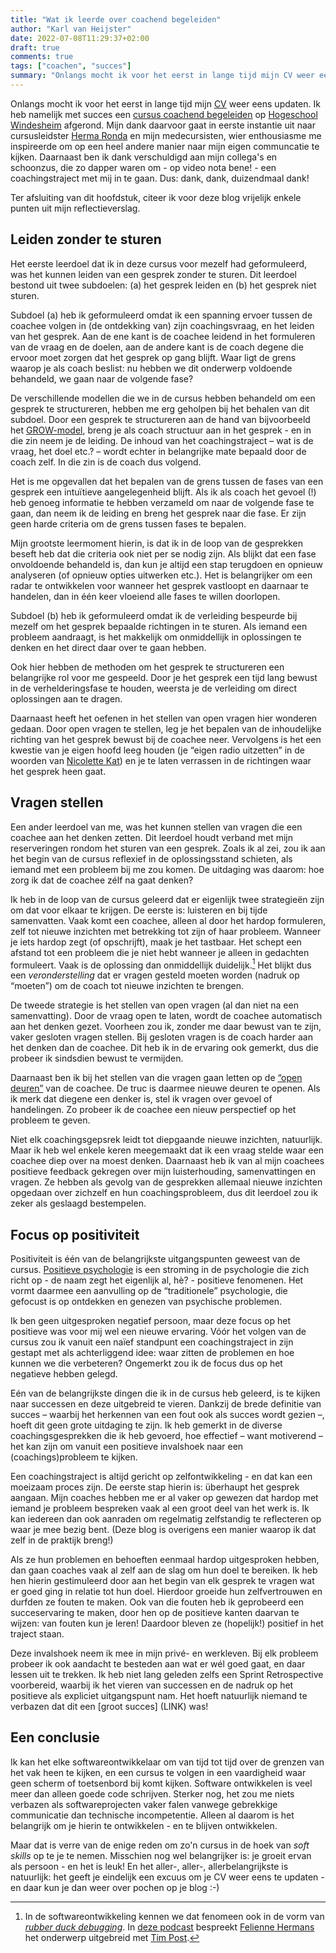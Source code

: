 ```yaml
---
title: "Wat ik leerde over coachend begeleiden"
author: "Karl van Heijster"
date: 2022-07-08T11:29:37+02:00
draft: true
comments: true
tags: ["coachen", "succes"]
summary: "Onlangs mocht ik voor het eerst in lange tijd mijn CV weer eens updaten. Ik heb namelijk met succes een cursus coachend begeleiden op Hogeschool Windesheim afgerond. Mijn dank daarvoor gaat in eerste instantie uit naar cursusleidster Herma Ronda en mijn medecursisten, wier enthousiasme me inspireerde om op een heel andere manier naar mijn eigen communcatie te kijken. Daarnaast ben ik dank verschuldigd aan mijn collega's en schoonzus, die zo dapper waren om - op video nota bene! - een coachingstraject met mij in te gaan. Dus: dank, dank, duizendmaal dank! Ter afsluiting van dit hoofdstuk, citeer ik voor deze blog vrijelijk enkele punten uit mijn reflectieverslag."
---
```


Onlangs mocht ik voor het eerst in lange tijd mijn [CV](https://www.linkedin.com/in/karl-van-heijster-833503aa/) weer eens updaten. Ik heb namelijk met succes een [cursus coachend begeleiden](https://www.windesheim.nl/opleidingen/deeltijd/cursus/basiscursus-coachen-en-coachend-begeleiden) op [Hogeschool Windesheim](https://www.windesheim.nl/) afgerond. Mijn dank daarvoor gaat in eerste instantie uit naar cursusleidster [Herma Ronda](https://www.linkedin.com/in/herma-ronda-b6774b10b/) en mijn medecursisten, wier enthousiasme me inspireerde om op een heel andere manier naar mijn eigen communcatie te kijken. Daarnaast ben ik dank verschuldigd aan mijn collega's en schoonzus, die zo dapper waren om - op video nota bene! - een coachingstraject met mij in te gaan. Dus: dank, dank, duizendmaal dank!


Ter afsluiting van dit hoofdstuk, citeer ik voor deze blog vrijelijk enkele punten uit mijn reflectieverslag.


## Leiden zonder te sturen


Het eerste leerdoel dat ik in deze cursus voor mezelf had geformuleerd, was het kunnen leiden van een gesprek zonder te sturen. Dit leerdoel bestond uit twee subdoelen: (a) het gesprek leiden en (b) het gesprek niet sturen.


Subdoel (a) heb ik geformuleerd omdat ik een spanning ervoer tussen de coachee volgen in (de ontdekking van) zijn coachingsvraag, en het leiden van het gesprek. Aan de ene kant is de coachee leidend in het formuleren van de vraag en de doelen, aan de andere kant is de coach degene die ervoor moet zorgen dat het gesprek op gang blijft. Waar ligt de grens waarop je als coach beslist: nu hebben we dit onderwerp voldoende behandeld, we gaan naar de volgende fase?


De verschillende modellen die we in de cursus hebben behandeld om een gesprek te structureren, hebben me erg geholpen bij het behalen van dit subdoel. Door een gesprek te structureren aan de hand van bijvoorbeeld het [GROW-model](https://en.wikipedia.org/wiki/GROW_model), breng je als coach structuur aan in het gesprek - en in die zin neem je de leiding. De inhoud van het coachingstraject – wat is de vraag, het doel etc.? – wordt echter in belangrijke mate bepaald door de coach zelf. In die zin is de coach dus volgend.


Het is me opgevallen dat het bepalen van de grens tussen de fases van een gesprek een intuïtieve aangelegenheid blijft. Als ik als coach het gevoel (!) heb genoeg informatie te hebben verzameld om naar de volgende fase te gaan, dan neem ik de leiding en breng het gesprek naar die fase. Er zijn geen harde criteria om de grens tussen fases te bepalen.


Mijn grootste leermoment hierin, is dat ik in de loop van de gesprekken beseft heb dat die criteria ook niet per se nodig zijn. Als blijkt dat een fase onvoldoende behandeld is, dan kun je altijd een stap terugdoen en opnieuw analyseren (of opnieuw opties uitwerken etc.). Het is belangrijker om een radar te ontwikkelen voor wanneer het gesprek vastloopt en daarnaar te handelen, dan in één keer vloeiend alle fases te willen doorlopen.


Subdoel (b) heb ik geformuleerd omdat ik de verleiding bespeurde bij mezelf om het gesprek bepaalde richtingen in te sturen. Als iemand een probleem aandraagt, is het makkelijk om onmiddellijk in oplossingen te denken en het direct daar over te gaan hebben.


Ook hier hebben de methoden om het gesprek te structureren een belangrijke rol voor me gespeeld. Door je het gesprek een tijd lang bewust in de verhelderingsfase te houden, weersta je de verleiding om direct oplossingen aan te dragen.


Daarnaast heeft het oefenen in het stellen van open vragen hier wonderen gedaan. Door open vragen te stellen, leg je het bepalen van de inhoudelijke richting van het gesprek bewust bij de coachee neer. Vervolgens is het een kwestie van je eigen hoofd leeg houden (je “eigen radio uitzetten” in de woorden van [Nicolette Kat](https://katconsult.nl/)) en je te laten verrassen in de richtingen waar het gesprek heen gaat. 


## Vragen stellen


Een ander leerdoel van me, was het kunnen stellen van vragen die een coachee aan het denken zetten. Dit leerdoel houdt verband met mijn reserveringen rondom het sturen van een gesprek. Zoals ik al zei, zou ik aan het begin van de cursus reflexief in de oplossingsstand schieten, als iemand met een probleem bij me zou komen. De uitdaging was daarom: hoe zorg ik dat de coachee zélf na gaat denken?


Ik heb in de loop van de cursus geleerd dat er eigenlijk twee strategieën zijn om dat voor elkaar te krijgen. De eerste is: luisteren en bij tijde samenvatten. Vaak komt een coachee, alleen al door het hardop formuleren, zelf tot nieuwe inzichten met betrekking tot zijn of haar probleem. Wanneer je iets hardop zegt (of opschrijft), maak je het tastbaar. Het schept een afstand tot een probleem die je niet hebt wanneer je alleen in gedachten formuleert. Vaak is de oplossing dan onmiddellijk duidelijk.[^1] Het blijkt dus een *veronderstelling* dat er vragen gesteld moeten worden (nadruk op “moeten”) om de coach tot nieuwe inzichten te brengen.


De tweede strategie is het stellen van open vragen (al dan niet na een samenvatting). Door de vraag open te laten, wordt de coachee automatisch aan het denken gezet. Voorheen zou ik, zonder me daar bewust van te zijn, vaker gesloten vragen stellen. Bij gesloten vragen is de coach harder aan het denken dan de coachee. Dit heb ik in de ervaring ook gemerkt, dus die probeer ik sindsdien bewust te vermijden.


Daarnaast ben ik bij het stellen van die vragen gaan letten op de [“open deuren”](/blog/22/04/al-doende-deuren-openen/) van de coachee. De truc is daarmee nieuwe deuren te openen. Als ik merk dat diegene een denker is, stel ik vragen over gevoel of handelingen. Zo probeer ik de coachee een nieuw perspectief op het probleem te geven.


Niet elk coachingsgepsrek leidt tot diepgaande nieuwe inzichten, natuurlijk. Maar ik heb wel enkele keren meegemaakt dat ik een vraag stelde waar een coachee diep over na moest denken. Daarnaast heb ik van al mijn coachees positieve feedback gekregen over mijn luisterhouding, samenvattingen en vragen. Ze hebben als gevolg van de gesprekken allemaal nieuwe inzichten opgedaan over zichzelf en hun coachingsprobleem, dus dit leerdoel zou ik zeker als geslaagd bestempelen.


## Focus op positiviteit


Positiviteit is één van de belangrijkste uitgangspunten geweest van de cursus. [Positieve psychologie](https://en.wikipedia.org/wiki/Positive_psychology) is een stroming in de psychologie die zich richt op - de naam zegt het eigenlijk al, hè? - positieve fenomenen. Het vormt daarmee een aanvulling op de “traditionele” psychologie, die gefocust is op ontdekken en genezen van psychische problemen.


Ik ben geen uitgesproken negatief persoon, maar deze focus op het positieve was voor mij wel een nieuwe ervaring. Vóór het volgen van de cursus zou ik vanuit een naïef standpunt een coachingstraject in zijn gestapt met als achterliggend idee: waar zitten de problemen en hoe kunnen we die verbeteren? Ongemerkt zou ik de focus dus op het negatieve hebben gelegd. 


Eén van de belangrijkste dingen die ik in de cursus heb geleerd, is te kijken naar successen en deze uitgebreid te vieren. Dankzij de brede definitie van succes – waarbij het herkennen van een fout ook als succes wordt gezien –, hoeft dit geen grote uitdaging te zijn. Ik heb gemerkt in de diverse coachingsgesprekken die ik heb gevoerd, hoe effectief – want motiverend – het kan zijn om vanuit een positieve invalshoek naar een (coachings)probleem te kijken. 


Een coachingstraject is altijd gericht op zelfontwikkeling - en dat kan een moeizaam proces zijn. De eerste stap hierin is: überhaupt het gesprek aangaan. Mijn coaches hebben me er al vaker op gewezen dat hardop met iemand je probleem bespreken vaak al een groot deel van het werk is. Ik kan iedereen dan ook aanraden om regelmatig zelfstandig te reflecteren op waar je mee bezig bent. (Deze blog is overigens een manier waarop ik dat zelf in de praktijk breng!)


Als ze hun problemen en behoeften eenmaal hardop uitgesproken hebben, dan gaan coaches vaak al zelf aan de slag om hun doel te bereiken. Ik heb hen hierin gestimuleerd door aan het begin van elk gesprek te vragen wat er goed ging in relatie tot hun doel. Hierdoor groeide hun zelfvertrouwen en durfden ze fouten te maken. Ook van die fouten heb ik geprobeerd een succeservaring te maken, door hen op de positieve kanten daarvan te wijzen: van fouten kun je leren! Daardoor bleven ze (hopelijk!) positief in het traject staan.


Deze invalshoek neem ik mee in mijn privé- en werkleven. Bij elk probleem probeer ik ook aandacht te besteden aan wat er wél goed gaat, en daar lessen uit te trekken. Ik heb niet lang geleden zelfs een Sprint Retrospective voorbereid, waarbij ik het vieren van successen en de nadruk op het positieve als expliciet uitgangspunt nam. Het hoeft natuurlijk niemand te verbazen dat dit een [groot succes] (LINK) was!


## Een conclusie


Ik kan het elke softwareontwikkelaar om van tijd tot tijd over de grenzen van het vak heen te kijken, en een cursus te volgen in een vaardigheid waar geen scherm of toetsenbord bij komt kijken. Software ontwikkelen is veel meer dan alleen goede code schrijven. Sterker nog, het zou me niets verbazen als softwareprojecten vaker falen vanwege gebrekkige communicatie dan technische incompetentie. Alleen al daarom is het belangrijk om je hierin te ontwikkelen - en te blijven ontwikkelen.


Maar dat is verre van de enige reden om zo'n cursus in de hoek van *soft skills* op te je te nemen. Misschien nog wel belangrijker is: je groeit ervan als persoon - en het is leuk! En het aller-, aller-, allerbelangrijkste is natuurlijk: het geeft je eindelijk een excuus om je CV weer eens te updaten - en daar kun je dan weer over pochen op je blog :-)


[^1]: In de softwareontwikkeling kennen we dat fenomeen ook in de vorm van [*rubber duck debugging*](https://en.wikipedia.org/wiki/Rubber_duck_debugging). In [deze podcast](https://www.se-radio.net/2022/05/episode-512-tim-post-on-rubber-duck-debugging/) bespreekt [Felienne Hermans](https://www.felienne.com/) het onderwerp uitgebreid met [Tim Post](https://twitter.com/tinkertim).
